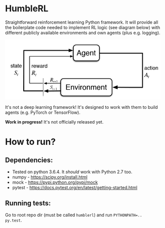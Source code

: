 # HumbleRL
Straightforward reinforcement learning Python framework. It will provide all the boilerplate code needed to implement RL logic (see diagram below) with different publicly available environments and own agents (plus e.g. logging).

<p align="center"><img src ="misc/rl_diagram.png" /></p>

It's not a deep learning framework! It's designed to work with them to build agents (e.g. PyTorch or TensorFlow).

**Work in progress!** It's not officially released yet.

# How to run?
## Dependencies:
* Tested on python 3.6.4. It _should_ work with Python 2.7 too. 
* numpy - https://scipy.org/install.html
* mock - https://pypi.python.org/pypi/mock
* pytest - https://docs.pytest.org/en/latest/getting-started.html

## Running tests:
Go to root repo dir (must be called `humblerl`) and run `PYTHONPATH=.. py.test`.
